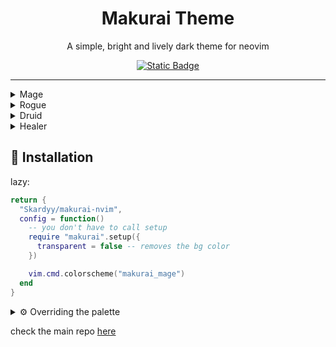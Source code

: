<h1 align="center">Makurai Theme</h1>  
<div align="center">
<p align="center">A simple, bright and lively dark theme for neovim</p> 
    
[![Static Badge](https://img.shields.io/badge/main%20repo-D2A6FF?style=for-the-badge&label=Check%20the&labelColor=1e2029)](https://github.com/Skardyy/makurai-theme)
</div>

---

<details>
<summary>Mage</summary>

```lua
vim.cmd.colorscheme("makurai_mage")
```
![image](https://github.com/user-attachments/assets/477000d5-b062-40fb-90cc-bb05217298d8)
</details>

<details>
<summary>Rogue</summary>

```lua
vim.cmd.colorscheme("makurai_rogue")
```
![image](https://github.com/user-attachments/assets/2565480a-805f-498c-af0f-331b4877752c)
</details>

<details>
<summary>Druid</summary>

```lua
vim.cmd.colorscheme("makurai_druid")
```
![image](https://github.com/user-attachments/assets/9156f0cf-e0af-43b7-a641-79005abc8281)
</details>



<details>
<summary>Healer</summary>

```lua
vim.cmd.colorscheme("makurai_healer")
``` 
![image](https://github.com/user-attachments/assets/382137a1-cdc5-4617-9467-3aad60cb608f)
</details>


## 🚀 Installation   
lazy:  
```lua
return {
  "Skardyy/makurai-nvim",
  config = function()
    -- you don't have to call setup
    require "makurai".setup({
      transparent = false -- removes the bg color
    })

    vim.cmd.colorscheme("makurai_mage")
  end
}
```
<details>
<summary>⚙️ Overriding the palette </summary>

> the below example converts makurai_mage into makurai_rogue
```lua
require("makurai").modify("mage", {
  fg = "#e8e8ea",
  purple = "#FF7733",
  green = "#92c468",
  yellow = "#9d9eb0",
  blue = "#8e8e90",
  orange = "#f7e254",
  light_orange = "#24221a",
})

```
the options are 
  * fg
  * bg
  * surface
  * bg_alt
  * surface_alt
  * on_fg
  * comment
  * selection
  * border
  * line
  * LineNr
  * guide
  * error
  * purple
  * green
  * yellow
  * blue
  * orange
  * light_orange
  * cyan
  * cursor
  * command
  * normal
  * insert
  * visual
  * dark_green
  * dark_red
  * dark_yellow

</details>

check the main repo [here](https://github.com/Skardyy/makurai-theme)
